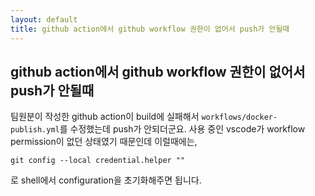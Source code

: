 ```yaml
---
layout: default
title: github action에서 github workflow 권한이 없어서 push가 안될때
---
```


## github action에서 github workflow 권한이 없어서 push가 안될때

팀원분이 작성한 github action이 build에 실패해서 `workflows/docker-publish.yml`를 수정했는데 push가 안되더군요. 사용 중인 vscode가 workflow permission이 없던 상태였기 때문인데 이럴때에는,

```shell
git config --local credential.helper ""
```

로 shell에서 configuration을 초기화해주면 됩니다.
